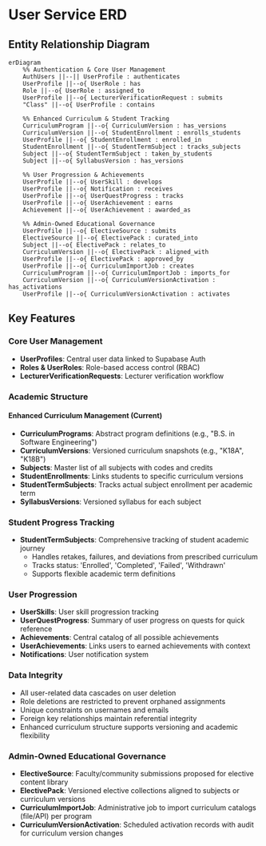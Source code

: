 # User Service ERD

## Entity Relationship Diagram

```mermaid
erDiagram
    %% Authentication & Core User Management
    AuthUsers ||--|| UserProfile : authenticates
    UserProfile ||--o{ UserRole : has
    Role ||--o{ UserRole : assigned_to
    UserProfile ||--o{ LecturerVerificationRequest : submits
    "Class" ||--o{ UserProfile : contains
    
    %% Enhanced Curriculum & Student Tracking
    CurriculumProgram ||--o{ CurriculumVersion : has_versions
    CurriculumVersion ||--o{ StudentEnrollment : enrolls_students
    UserProfile ||--o{ StudentEnrollment : enrolled_in
    StudentEnrollment ||--o{ StudentTermSubject : tracks_subjects
    Subject ||--o{ StudentTermSubject : taken_by_students
    Subject ||--o{ SyllabusVersion : has_versions
    
    %% User Progression & Achievements
    UserProfile ||--o{ UserSkill : develops
    UserProfile ||--o{ Notification : receives
    UserProfile ||--o{ UserQuestProgress : tracks
    UserProfile ||--o{ UserAchievement : earns
    Achievement ||--o{ UserAchievement : awarded_as

    %% Admin-Owned Educational Governance
    UserProfile ||--o{ ElectiveSource : submits
    ElectiveSource ||--o{ ElectivePack : curated_into
    Subject ||--o{ ElectivePack : relates_to
    CurriculumVersion ||--o{ ElectivePack : aligned_with
    UserProfile ||--o{ ElectivePack : approved_by
    UserProfile ||--o{ CurriculumImportJob : creates
    CurriculumProgram ||--o{ CurriculumImportJob : imports_for
    CurriculumVersion ||--o{ CurriculumVersionActivation : has_activations
    UserProfile ||--o{ CurriculumVersionActivation : activates
```

## Key Features

### Core User Management
- **UserProfiles**: Central user data linked to Supabase Auth
- **Roles & UserRoles**: Role-based access control (RBAC)
- **LecturerVerificationRequests**: Lecturer verification workflow

### Academic Structure

#### Enhanced Curriculum Management (Current)
- **CurriculumPrograms**: Abstract program definitions (e.g., "B.S. in Software Engineering")
- **CurriculumVersions**: Versioned curriculum snapshots (e.g., "K18A", "K18B")
- **Subjects**: Master list of all subjects with codes and credits
- **StudentEnrollments**: Links students to specific curriculum versions
- **StudentTermSubjects**: Tracks actual subject enrollment per academic term
- **SyllabusVersions**: Versioned syllabus for each subject

### Student Progress Tracking
- **StudentTermSubjects**: Comprehensive tracking of student academic journey
  - Handles retakes, failures, and deviations from prescribed curriculum
  - Tracks status: 'Enrolled', 'Completed', 'Failed', 'Withdrawn'
  - Supports flexible academic term definitions

### User Progression
- **UserSkills**: User skill progression tracking
- **UserQuestProgress**: Summary of user progress on quests for quick reference
- **Achievements**: Central catalog of all possible achievements
- **UserAchievements**: Links users to earned achievements with context
- **Notifications**: User notification system

### Data Integrity
- All user-related data cascades on user deletion
- Role deletions are restricted to prevent orphaned assignments
- Unique constraints on usernames and emails
- Foreign key relationships maintain referential integrity
- Enhanced curriculum structure supports versioning and academic flexibility

### Admin-Owned Educational Governance
- **ElectiveSource**: Faculty/community submissions proposed for elective content library
- **ElectivePack**: Versioned elective collections aligned to subjects or curriculum versions
- **CurriculumImportJob**: Administrative job to import curriculum catalogs (file/API) per program
- **CurriculumVersionActivation**: Scheduled activation records with audit for curriculum version changes